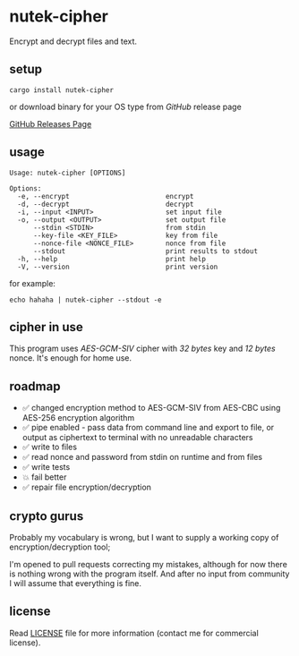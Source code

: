 # nutek-cipher

Encrypt and decrypt files and text.

## setup

```shell
cargo install nutek-cipher
```

or download binary for your OS type from _GitHub_ release page

[GitHub Releases Page](https://github.com/nutek-terminal/nutek-cipher/releases "Release Page")

## usage

```shell
Usage: nutek-cipher [OPTIONS]

Options:
  -e, --encrypt                        encrypt
  -d, --decrypt                        decrypt
  -i, --input <INPUT>                  set input file
  -o, --output <OUTPUT>                set output file
      --stdin <STDIN>                  from stdin
      --key-file <KEY_FILE>            key from file
      --nonce-file <NONCE_FILE>        nonce from file
      --stdout                         print results to stdout
  -h, --help                           print help
  -V, --version                        print version
```

for example:

```shell
echo hahaha | nutek-cipher --stdout -e
```

## cipher in use

This program uses *AES-GCM-SIV* cipher with *32 bytes* key and *12 bytes* nonce. It's enough for home use.

## roadmap

* ✅ changed encryption method to AES-GCM-SIV from AES-CBC using
AES-256 encryption algorithm
* ✅ pipe enabled - pass data from command line and export to file,
or output as ciphertext to terminal with no unreadable characters
* ✅ write to files
* ✅ read nonce and password from stdin on runtime and from files
* ✅ write tests
* 💥 fail better
* ✅ repair file encryption/decryption

## crypto gurus

Probably my vocabulary is wrong, but I want to supply a working copy
of encryption/decryption tool;

I'm opened to pull requests correcting my mistakes, although for now
there is nothing wrong with the program itself. And after no input from
community I will assume that everything is fine.

## license

Read [LICENSE](/LICENSE) file for more information (contact me for
commercial license).